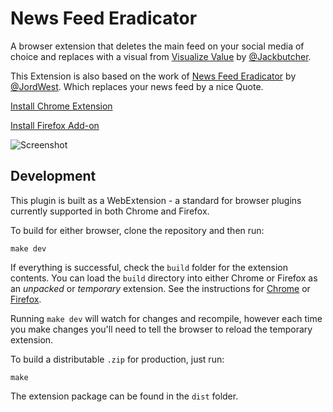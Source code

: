 # News Feed Eradicator

A browser extension that deletes the main feed on your social media of choice
and replaces with a visual from [Visualize Value](https://visualizevalue.com/) by [@Jackbutcher](https://twitter.com/jackbutcher).

This Extension is also based on the work of [News Feed Eradicator](https://github.com/jordwest/news-feed-eradicator) by [@JordWest](https://github.com/jordwest). Which replaces your news feed by a nice Quote.

[Install Chrome Extension](https://chrome.google.com/webstore/detail/news-feed-eradicator-for/fjcldmjmjhkklehbacihaiopjklihlgg?hl=en)

[Install Firefox Add-on](https://addons.mozilla.org/en-US/firefox/addon/news-feed-eradicator/)

![Screenshot]("https://github.com/Redtef/vv-feed/blob/master/assets/screenshot.png")

## Development

This plugin is built as a WebExtension - a standard for browser plugins currently supported in both Chrome and Firefox.

To build for either browser, clone the repository and then run:

    make dev

If everything is successful, check the `build` folder for the extension contents. You can load the `build` directory into either Chrome or Firefox as an _unpacked_ or _temporary_ extension. See the instructions for [Chrome](https://developer.chrome.com/extensions/getstarted#unpacked) or [Firefox](https://developer.mozilla.org/en-US/Add-ons/WebExtensions/Temporary_Installation_in_Firefox).

Running `make dev` will watch for changes and recompile, however each time you make changes you'll need to tell the browser to reload the temporary extension.

To build a distributable `.zip` for production, just run:

    make

The extension package can be found in the `dist` folder.
